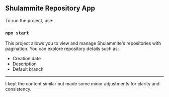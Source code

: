 ## Shulammite Repository App

To run the project, use:

### `npm start`

This project allows you to view and manage Shulammite's repositories with pagination. You can explore repository details such as:

- Creation date
- Description
- Default branch

---

I kept the content similar but made some minor adjustments for clarity and consistency.
